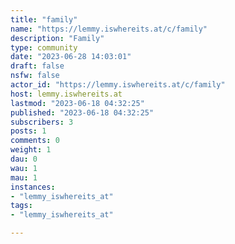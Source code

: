 ```yaml
---
title: "family" 
name: "https://lemmy.iswhereits.at/c/family"
description: "Family"
type: community
date: "2023-06-28 14:03:01"
draft: false
nsfw: false
actor_id: "https://lemmy.iswhereits.at/c/family"
host: lemmy.iswhereits.at
lastmod: "2023-06-18 04:32:25"
published: "2023-06-18 04:32:25"
subscribers: 3
posts: 1
comments: 0
weight: 1
dau: 0
wau: 1
mau: 1
instances:
- "lemmy_iswhereits_at"
tags: 
- "lemmy_iswhereits_at"

---
```

